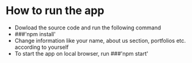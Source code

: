 # How to run the app
- Dowload the source code and run the following command
- ###'npm install'
- Change information like your name, about us section, portfolios etc. according to yourself
- To start the app on local browser, run
  ###'npm start'
